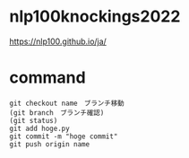 # nlp100knockings2022
https://nlp100.github.io/ja/

# command
```
git checkout name　ブランチ移動
(git branch　ブランチ確認)
(git status)
git add hoge.py
git commit -m "hoge commit"
git push origin name
```
